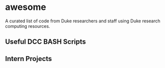 # awesome
A curated list of code from Duke researchers and staff using Duke research computing resources.

## Useful DCC BASH Scripts


## Intern Projects
